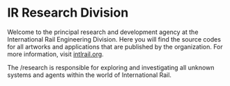 # IR Research Division

Welcome to the principal research and development agency at the International Rail Engineering Division. Here you will find the source codes for all artworks and applications that are published by the organization. For more information, visit [intlrail.org](http://intlrail.org).

The /research is responsible for exploring and investigating all unknown systems and agents within the world of International Rail.
